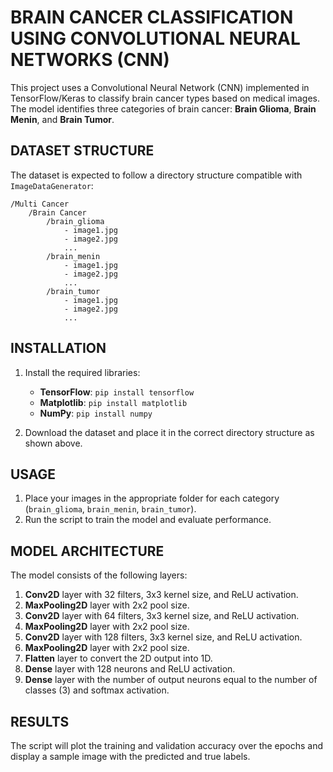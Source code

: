 

# BRAIN CANCER CLASSIFICATION USING CONVOLUTIONAL NEURAL NETWORKS (CNN)

This project uses a Convolutional Neural Network (CNN) implemented in TensorFlow/Keras to classify brain cancer types based on medical images. The model identifies three categories of brain cancer: **Brain Glioma**, **Brain Menin**, and **Brain Tumor**.



## DATASET STRUCTURE

The dataset is expected to follow a directory structure compatible with `ImageDataGenerator`:

```
/Multi Cancer
    /Brain Cancer
        /brain_glioma
            - image1.jpg
            - image2.jpg
            ...
        /brain_menin
            - image1.jpg
            - image2.jpg
            ...
        /brain_tumor
            - image1.jpg
            - image2.jpg
            ...
```



## INSTALLATION

1. Install the required libraries:
   - **TensorFlow**: `pip install tensorflow`
   - **Matplotlib**: `pip install matplotlib`
   - **NumPy**: `pip install numpy`

2. Download the dataset and place it in the correct directory structure as shown above.



## USAGE

1. Place your images in the appropriate folder for each category (`brain_glioma`, `brain_menin`, `brain_tumor`).
2. Run the script to train the model and evaluate performance.



## MODEL ARCHITECTURE

The model consists of the following layers:
1. **Conv2D** layer with 32 filters, 3x3 kernel size, and ReLU activation.
2. **MaxPooling2D** layer with 2x2 pool size.
3. **Conv2D** layer with 64 filters, 3x3 kernel size, and ReLU activation.
4. **MaxPooling2D** layer with 2x2 pool size.
5. **Conv2D** layer with 128 filters, 3x3 kernel size, and ReLU activation.
6. **MaxPooling2D** layer with 2x2 pool size.
7. **Flatten** layer to convert the 2D output into 1D.
8. **Dense** layer with 128 neurons and ReLU activation.
9. **Dense** layer with the number of output neurons equal to the number of classes (3) and softmax activation.



## RESULTS

The script will plot the training and validation accuracy over the epochs and display a sample image with the predicted and true labels.








